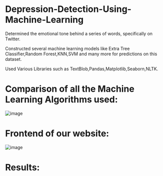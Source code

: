 # Depression-Detection-Using-Machine-Learning

Determined the emotional tone behind a series of words, specifically on Twitter.

Constructed several machine learning models like Extra Tree Classifier,Random Forest,KNN,SVM and many more for
predictions on this dataset.

Used Various Libraries such as TextBlob,Pandas,Matplotlib,Seaborn,NLTK.

# Comparison of all the Machine Learning Algorithms used:

![image](https://github.com/18abhishekk/Depression-Detection-Using-Machine-Learning/assets/99329624/c07506ae-4205-4291-9c31-a8d9efd9843d)


# Frontend of our website:
![image](https://github.com/18abhishekk/Depression-Detection-Using-Machine-Learning/assets/99329624/c3b3ae52-872f-4d3a-b7ed-3b333476c290)

# Results:

